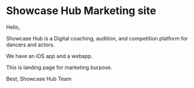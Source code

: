 # Showcase Hub Marketing site
Hello,

Showcase Hub is a Digital coaching, audition, and competition platform for dancers and actors.

We have an iOS app and a webapp.

This is landing page for marketing burpose.

Best,
Showcase Hub Team
